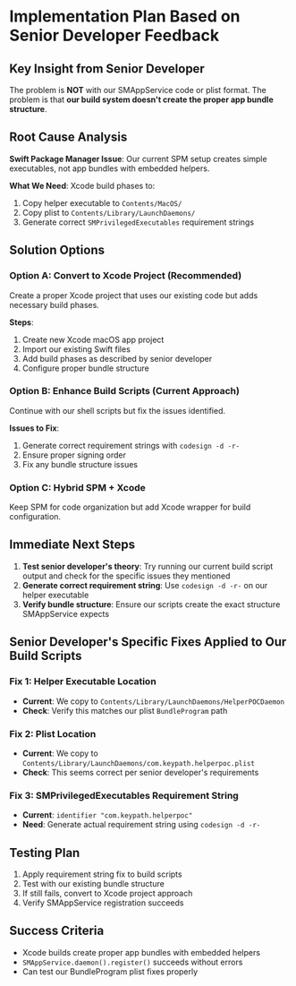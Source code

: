 # Implementation Plan Based on Senior Developer Feedback

## Key Insight from Senior Developer

The problem is **NOT** with our SMAppService code or plist format. The problem is that **our build system doesn't create the proper app bundle structure**.

## Root Cause Analysis

**Swift Package Manager Issue**: Our current SPM setup creates simple executables, not app bundles with embedded helpers.

**What We Need**: Xcode build phases to:
1. Copy helper executable to `Contents/MacOS/`  
2. Copy plist to `Contents/Library/LaunchDaemons/`
3. Generate correct `SMPrivilegedExecutables` requirement strings

## Solution Options

### Option A: Convert to Xcode Project (Recommended)
Create a proper Xcode project that uses our existing code but adds necessary build phases.

**Steps**:
1. Create new Xcode macOS app project
2. Import our existing Swift files
3. Add build phases as described by senior developer
4. Configure proper bundle structure

### Option B: Enhance Build Scripts (Current Approach)
Continue with our shell scripts but fix the issues identified.

**Issues to Fix**:
1. Generate correct requirement strings with `codesign -d -r-`
2. Ensure proper signing order
3. Fix any bundle structure issues

### Option C: Hybrid SPM + Xcode
Keep SPM for code organization but add Xcode wrapper for build configuration.

## Immediate Next Steps

1. **Test senior developer's theory**: Try running our current build script output and check for the specific issues they mentioned
2. **Generate correct requirement string**: Use `codesign -d -r-` on our helper executable
3. **Verify bundle structure**: Ensure our scripts create the exact structure SMAppService expects

## Senior Developer's Specific Fixes Applied to Our Build Scripts

### Fix 1: Helper Executable Location
- **Current**: We copy to `Contents/Library/LaunchDaemons/HelperPOCDaemon`
- **Check**: Verify this matches our plist `BundleProgram` path

### Fix 2: Plist Location  
- **Current**: We copy to `Contents/Library/LaunchDaemons/com.keypath.helperpoc.plist`
- **Check**: This seems correct per senior developer's requirements

### Fix 3: SMPrivilegedExecutables Requirement String
- **Current**: `identifier "com.keypath.helperpoc"`
- **Need**: Generate actual requirement string using `codesign -d -r-`

## Testing Plan

1. Apply requirement string fix to build scripts
2. Test with our existing bundle structure
3. If still fails, convert to Xcode project approach
4. Verify SMAppService registration succeeds

## Success Criteria

- Xcode builds create proper app bundles with embedded helpers
- `SMAppService.daemon().register()` succeeds without errors
- Can test our BundleProgram plist fixes properly